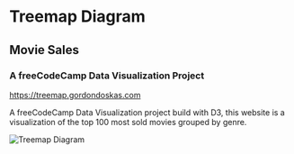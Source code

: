 # Treemap Diagram

## Movie Sales

### A freeCodeCamp Data Visualization Project

<https://treemap.gordondoskas.com>

A freeCodeCamp Data Visualization project build with D3, this website is a visualization of the top 100 most sold movies grouped by genre.

![Treemap Diagram](https://portfolio.gordondoskas.com/img/treemap.png "Movie Sales")
